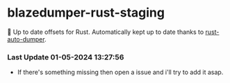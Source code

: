 # blazedumper-rust-staging

🚀 Up to date offsets for Rust. Automatically kept up to date thanks to [rust-auto-dumper](https://github.com/Akandesh/rust-auto-dumper).


### Last Update 01-05-2024 13:27:56
- If there's something missing then open a issue and i'll try to add it asap.